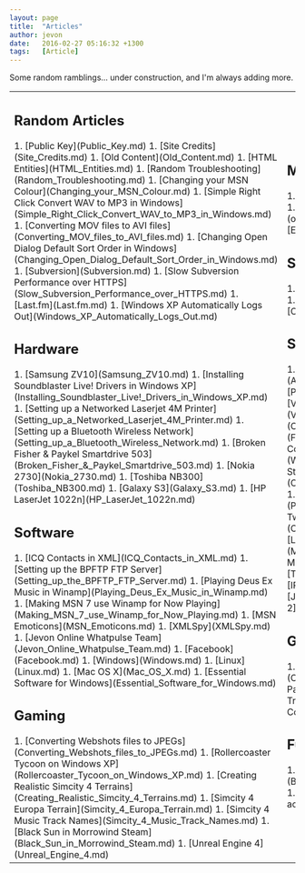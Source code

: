 ```yaml
---
layout: page
title:  "Articles"
author: jevon
date:   2016-02-27 05:16:32 +1300
tags:   [Article]
---
```


Some random ramblings... under construction, and I'm always adding more.
<table class="articles-table"><tr><td class="left-bar"><h2 class="heading-random">Random Articles</h2>
1. [Public Key](Public_Key.md)
1. [Site Credits](Site_Credits.md)
1. [Old Content](Old_Content.md)
1. [HTML Entities](HTML_Entities.md)
1. [Random Troubleshooting](Random_Troubleshooting.md)
1. [Changing your MSN Colour](Changing_your_MSN_Colour.md)
1. [Simple Right Click Convert WAV to MP3 in Windows](Simple_Right_Click_Convert_WAV_to_MP3_in_Windows.md)
1. [Converting MOV files to AVI files](Converting_MOV_files_to_AVI_files.md)
1. [Changing Open Dialog Default Sort Order in Windows](Changing_Open_Dialog_Default_Sort_Order_in_Windows.md)
1. [Subversion](Subversion.md)
1. [Slow Subversion Performance over HTTPS](Slow_Subversion_Performance_over_HTTPS.md)
1. [Last.fm](Last.fm.md)
1. [Windows XP Automatically Logs Out](Windows_XP_Automatically_Logs_Out.md)

<h2 class="heading-hardware">Hardware</h2>
1. [Samsung ZV10](Samsung_ZV10.md)
1. [Installing Soundblaster Live! Drivers in Windows XP](Installing_Soundblaster_Live!_Drivers_in_Windows_XP.md)
1. [Setting up a Networked Laserjet 4M Printer](Setting_up_a_Networked_Laserjet_4M_Printer.md)
1. [Setting up a Bluetooth Wireless Network](Setting_up_a_Bluetooth_Wireless_Network.md)
1. [Broken Fisher & Paykel Smartdrive 503](Broken_Fisher_&_Paykel_Smartdrive_503.md)
1. [Nokia 2730](Nokia_2730.md)
1. [Toshiba NB300](Toshiba_NB300.md)
1. [Galaxy S3](Galaxy_S3.md)
1. [HP LaserJet 1022n](HP_LaserJet_1022n.md)

<h2 class="heading-applications">Software</h2>
1. [ICQ Contacts in XML](ICQ_Contacts_in_XML.md)
1. [Setting up the BPFTP FTP Server](Setting_up_the_BPFTP_FTP_Server.md)
1. [Playing Deus Ex Music in Winamp](Playing_Deus_Ex_Music_in_Winamp.md)
1. [Making MSN 7 use Winamp for Now Playing](Making_MSN_7_use_Winamp_for_Now_Playing.md)
1. [MSN Emoticons](MSN_Emoticons.md)
1. [XMLSpy](XMLSpy.md)
1. [Jevon Online Whatpulse Team](Jevon_Online_Whatpulse_Team.md)
1. [Facebook](Facebook.md)
1. [Windows](Windows.md)
1. [Linux](Linux.md)
1. [Mac OS X](Mac_OS_X.md)
1. [Essential Software for Windows](Essential_Software_for_Windows.md)

<h2 class="heading-gaming">Gaming</h2>
1. [Converting Webshots files to JPEGs](Converting_Webshots_files_to_JPEGs.md)
1. [Rollercoaster Tycoon on Windows XP](Rollercoaster_Tycoon_on_Windows_XP.md)
1. [Creating Realistic Simcity 4 Terrains](Creating_Realistic_Simcity_4_Terrains.md)
1. [Simcity 4 Europa Terrain](Simcity_4_Europa_Terrain.md)
1. [Simcity 4 Music Track Names](Simcity_4_Music_Track_Names.md)
1. [Black Sun in Morrowind Steam](Black_Sun_in_Morrowind_Steam.md)
1. [Unreal Engine 4](Unreal_Engine_4.md)

</td><td class="right-bar"><h2 class="heading-mdd">Model-Driven Development</h2>
1. [EMF](EMF.md)
1. [GMF](GMF.md)
1. [JET](JET.md)
1. [OCL](OCL.md)
1. [openArchitectureWare](openArchitectureWare.md)
1. [Eclipse](Eclipse.md)
1. [Ecore](Ecore.md)
1. [FTL](FTL.md)
1. more...

<h2 class="heading-semantic">Semantic Web</h2>
1. [RDF](rdf.md)
1. [OWL](OWL.md)
1. [Jena](Jena.md)
1. [Pellet](Pellet.md)
1. [Protege](Protege.md)
1. [OpenID](OpenID.md)
1. [Jess](Jess.md)
1. more...

<h2 class="heading-software">Software Development</h2>
1. [Articles/Using mod_rewrite With PHP](Articles/Using_mod_rewrite_With_PHP.md)
1. [Programming Snippets](Programming_Snippets.md)
1. [Visual Basic Array Speeds](Visual_Basic_Array_Speeds.md)
1. [Converting Bases](Converting_Bases.md)
1. [From HTML 4 to XHTML 1](From_HTML_4_to_XHTML_1.md)
1. [Writing to a Console in Eclipse](Writing_to_a_Console_in_Eclipse.md)
1. [Conditional Statements in Apache .htaccess Files](Conditional_Statements_in_Apache_.htaccess_Files.md)
1. [Linux](Linux.md)
1. [Latex](Latex.md)
1. [PHP](PHP.md)
1. [Symfony](Symfony.md)
1. [Comparing Two SimpleXML Documents](Comparing_Two_SimpleXML_Documents.md)
1. [Log4J](Log4J.md)
1. [JUnit](junit.md)
1. [Maven](Maven.md)
1. [JWebUnit](JWebUnit.md)
1. [Google Maps](Google_Maps.md)
1. [Gmail](Gmail.md)
1. [Thunderbird](Thunderbird.md)
1. [Visio](Visio.md)
1. [IPv6](IPv6.md)
1. [Android](Android.md)
1. [JMonkeyEngine](JMonkeyEngine.md)
1. [Sublime Text 2](Sublime_Text_2.md)

<h2 class="heading-gmf">Graphical Modelling</h2>
1. [GMF](GMF.md)
1. [Creating a new GMF Editor](Creating_a_new_GMF_Editor.md)
1. [GMF Diagram Partitioning](GMF_Diagram_Partitioning.md)
1. [GMF Troubleshooting](gmf-troubleshooting.md)
1. [GMF Code Samples](GMF_Code_Samples.md)

<h2 class="heading-fun">Fun Stuff</h2>
1. [Booga's Musical Tastes](Booga's_Musical_Tastes.md)
1. [Recipes](Recipes.md)
1. [Hub Quotes](Hub_Quotes.md)
1. [Hub Actions](hub-actions.md)
</td></tr></table>
